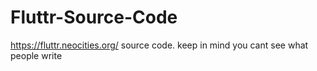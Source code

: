 # Fluttr-Source-Code
https://fluttr.neocities.org/ source code. keep in mind you cant see what people write
